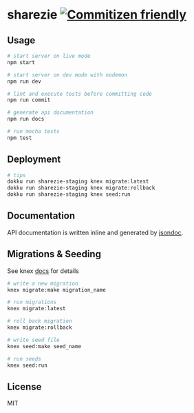 # sharezie [![Commitizen friendly](https://img.shields.io/badge/commitizen-friendly-brightgreen.svg)](http://commitizen.github.io/cz-cli/)
## Usage

```sh
# start server on live mode
npm start

# start server on dev mode with nodemon
npm run dev

# lint and execute tests before committing code
npm run commit

# generate api documentation
npm run docs

# run mocha tests
npm test
```

## Deployment

```sh
# tips
dokku run sharezie-staging knex migrate:latest
dokku run sharezie-staging knex migrate:rollback
dokku run sharezie-staging knex seed:run
```

## Documentation
API documentation is written inline and generated by [jsondoc](http://apidocjs.com/).


## Migrations & Seeding

See knex [docs](http://knexjs.org/#Installation-migrations) for details

```sh
# write a new migration
knex migrate:make migration_name

# run migrations
knex migrate:latest

# roll back migration
knex migrate:rollback

# write seed file
knex seed:make seed_name

# run seeds
knex seed:run
```

## License
MIT
